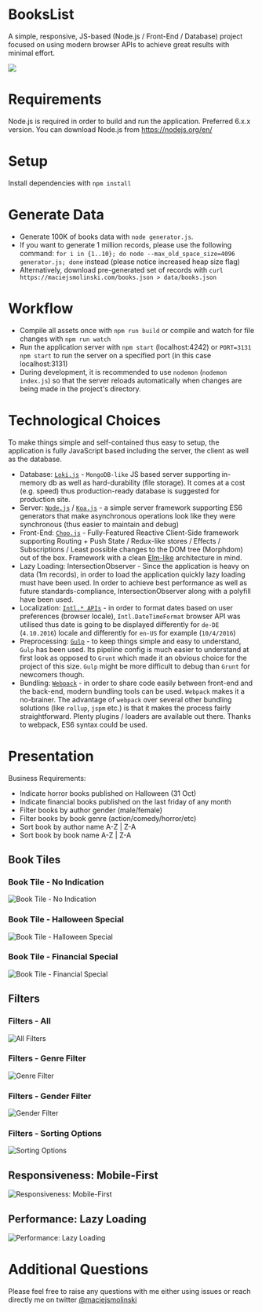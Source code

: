 # BooksList

A simple, responsive, JS-based (Node.js / Front-End / Database) project focused on using modern browser APIs to achieve great results with minimal effort.

![](https://cdn.pbrd.co/images/aNgeUDJoO.png)

# Requirements

Node.js is required in order to build and run the application.
Preferred 6.x.x version.
You can download Node.js from https://nodejs.org/en/

# Setup

Install dependencies with `npm install`

# Generate Data

* Generate 100K of books data with `node generator.js`.
* If you want to generate 1 million records, please use the following command: `for i in {1..10}; do node --max_old_space_size=4096 generator.js; done` instead (please notice increased heap size flag)
* Alternatively, download pre-generated set of records with `curl https://maciejsmolinski.com/books.json > data/books.json`

# Workflow

* Compile all assets once with `npm run build` or compile and watch for file changes with `npm run watch`
* Run the application server with `npm start` (localhost:4242)
or `PORT=3131 npm start` to run the server on a specified port (in this case localhost:3131)
* During development, it is recommended to use `nodemon` (`nodemon index.js`)
so that the server reloads automatically when changes are being made in the project's directory.

# Technological Choices

To make things simple and self-contained thus easy to setup, the application is fully JavaScript based including the server, the client as well as the database.

* Database: [`Loki.js`](lokijs.org/) - `MongoDB-like` JS based server supporting in-memory db as well as hard-durability (file storage). It comes at a cost (e.g. speed) thus production-ready database is suggested for production site.
* Server: [`Node.js`](https://nodejs.org/) / [`Koa.js`](http://koajs.com) - a simple server framework supporting ES6 generators that make asynchronous operations look like they were synchronous (thus easier to maintain and debug)
* Front-End: [`Choo.js`](https://github.com/maciejsmolinski/bookslist.git) - Fully-Featured Reactive Client-Side framework supporting Routing + Push State / Redux-like stores / Effects / Subscriptions / Least possible changes to the DOM tree (Morphdom) out of the box. Framework with a clean [Elm-like](https://guide.elm-lang.org/architecture/) architecture in mind.
* Lazy Loading: IntersectionObserver - Since the application is heavy on data (1m records), in order to load the application quickly lazy loading must have been used. In order to achieve best performance as well as future standards-compliance, IntersectionObserver along with a polyfill have been used.
* Localization: [`Intl.* APIs`](https://developer.mozilla.org/en-US/docs/Web/JavaScript/Reference/Global_Objects/DateTimeFormat) - in order to format dates based on user preferences (browser locale), `Intl.DateTimeFormat` browser API was utilised thus date is going to be displayed differently for `de-DE` (`4.10.2016`) locale and differently for `en-US` for example (`10/4/2016`)
* Preprocessing: [`Gulp`](http://gulpjs.com) - to keep things simple and easy to understand, `Gulp` has been used. Its pipeline config is much easier to understand at first look as opposed to `Grunt` which made it an obvious choice for the project of this size. `Gulp` might be more difficult to debug than `Grunt` for newcomers though.
* Bundling: [`Webpack`](https://webpack.github.io) - in order to share code easily between front-end and the back-end, modern bundling tools can be used. `Webpack` makes it a no-brainer. The advantage of `webpack` over several other bundling solutions (like `rollup`, `jspm` etc.) is that it makes the process fairly straightforward. Plenty plugins / loaders are available out there. Thanks to webpack, ES6 syntax could be used.

# Presentation

Business Requirements:

* Indicate horror books published on Halloween (31 Oct)
* Indicate financial books published on the last friday of any month
* Filter books by author gender (male/female)
* Filter books by book genre (action/comedy/horror/etc)
* Sort book by author name A-Z | Z-A
* Sort book by book name A-Z | Z-A

## Book Tiles

### Book Tile - No Indication

![Book Tile - No Indication](https://cdn.pbrd.co/images/aMpSvUQXx.png)

### Book Tile - Halloween Special

![Book Tile - Halloween Special](https://cdn.pbrd.co/images/aMqfOoryg.png)

### Book Tile - Financial Special

![Book Tile - Financial Special](https://cdn.pbrd.co/images/aMqNDhmYZ.png)

## Filters

### Filters - All

![All Filters](https://cdn.pbrd.co/images/aMrielNXb.png)

### Filters - Genre Filter

![Genre Filter](https://cdn.pbrd.co/images/aMrOSydxq.png)

### Filters - Gender Filter

![Gender Filter](https://cdn.pbrd.co/images/aMsiKMLmW.png)

### Filters - Sorting Options

![Sorting Options](https://cdn.pbrd.co/images/aMsEStDDx.png)

## Responsiveness: Mobile-First

![Responsiveness: Mobile-First](https://cdn.pbrd.co/images/14QBd7K4e.gif)

## Performance: Lazy Loading

![Performance: Lazy Loading](https://cdn.pbrd.co/images/aO4YuDlVn.gif)

# Additional Questions

Please feel free to raise any questions with me either using issues or reach directly me on twitter [@maciejsmolinski](https://twitter.com/maciejsmolinski)
